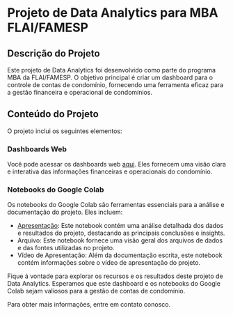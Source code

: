 # Projeto de Data Analytics para MBA FLAI/FAMESP

## Descrição do Projeto
Este projeto de Data Analytics foi desenvolvido como parte do programa MBA da FLAI/FAMESP. O objetivo principal é criar um dashboard para o controle de contas de condomínio, fornecendo uma ferramenta eficaz para a gestão financeira e operacional de condomínios.

## Conteúdo do Projeto
O projeto inclui os seguintes elementos:

### Dashboards Web
Você pode acessar os dashboards web [aqui](https://asdfasf.com). Eles fornecem uma visão clara e interativa das informações financeiras e operacionais do condomínio.

### Notebooks do Google Colab
Os notebooks do Google Colab são ferramentas essenciais para a análise e documentação do projeto. Eles incluem:

- [Apresentação](https://colab.research.google.com): Este notebook contém uma análise detalhada dos dados e resultados do projeto, destacando as principais conclusões e insights.
- Arquivo: Este notebook fornece uma visão geral dos arquivos de dados e das fontes utilizadas no projeto.
- Vídeo de Apresentação: Além da documentação escrita, este notebook contém informações sobre o vídeo de apresentação do projeto.

Fique à vontade para explorar os recursos e os resultados deste projeto de Data Analytics. Esperamos que este dashboard e os notebooks do Google Colab sejam valiosos para a gestão de contas de condomínio.

Para obter mais informações, entre em contato conosco.

